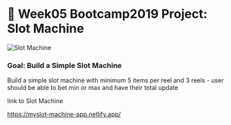 # 🎰 Week05 Bootcamp2019 Project: Slot Machine

![Slot Machine](https://cdn.dribbble.com/users/2406299/screenshots/11373893/media/31c3b8cd04e59cf88636983879b6f383.png)

### Goal: Build a Simple Slot Machine

Build a simple slot machine with minimum 5 items per reel and 3 reels - user should be able to bet min or max and have their total update

link to Slot Machine

https://myslot-machine-app.netlify.app/
